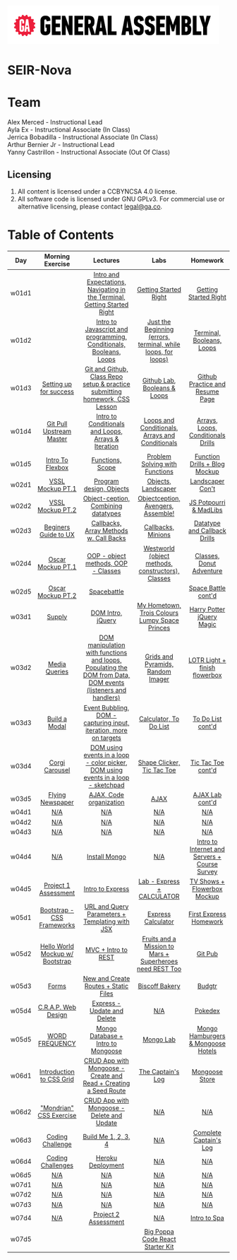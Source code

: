 ![ga](ga_cog.png) <br>

# SEIR-Nova

# Team

Alex Merced - Instructional Lead <br>
Ayla Ex - Instructional Associate (In Class) <br>
Jerrica Bobadilla - Instructional Associate (In Class) <br>
Arthur Bernier Jr - Instructional Lead <br>
Yanny Castrillon - Instructional Associate (Out Of Class) <br>

## Licensing

1. All content is licensed under a CC­BY­NC­SA 4.0 license.
1. All software code is licensed under GNU GPLv3. For commercial use or alternative licensing, please contact legal@ga.co.

# Table of Contents

| Day | Morning Exercise | Lectures | Labs | Homework |
|:---:|:-----------:|:-------:|:-----------:|:-----------:|
| w01d1 |[](./unit_1/w01d01/morning_exercise)| [Intro and Expectations, Navigating in the Terminal, Getting Started Right](./unit_1/w01d01/instructor_notes)| [Getting Started Right](./unit_1/w01d02/student_labs)|[Getting Started Right](./unit_1/w01d01/homework)|
| w01d2 |[](./unit_1/w01d02/morning_exercise)| [Intro to Javascript and programming, Conditionals, Booleans, Loops](./unit_1/w01d02/instructor_notes)| [Just the Beginning (errors, terminal, while loops, for loops)](./unit_1/w01d02/student_labs)|[Terminal, Booleans, Loops](./unit_1/w01d02/homework)|
| w01d3 |[Setting up for success](./unit_1/w01d03/morning_exercise)| [Git and Github, Class Repo setup & practice submitting homework, CSS Lesson](./unit_1/w01d03/instructor_notes)| [Github Lab, Booleans & Loops](./unit_1/w01d03/student_labs)|[Github Practice and Resume Page](./unit_1/w01d03/homework)|
| w01d4 |[Git Pull Upstream Master](./unit_1/w01d04/morning_exercise)| [Intro to Conditionals and Loops, Arrays & Iteration](./unit_1/w01d04/instructor_notes)| [Loops and Conditionals, Arrays and Conditionals](./unit_1/w01d04/student_labs)|[Arrays, Loops, Conditionals Drills](./unit_1/w01d04/homework)|
| w01d5 |[Intro To Flexbox](./unit_1/w01d05/morning_exercise)| [Functions, Scope](./unit_1/w01d05/instructor_notes)| [Problem Solving with Functions](./unit_1/w01d05/student_labs)|[Function Drills + Blog Mockup](./unit_1/w01d05/homework)|
| w02d1 |[VSSL Mockup PT.1](./unit_1/w02d01/morning_exercise)| [Program design, Objects](./unit_1/w02d01/instructor_notes)| [Objects, Landscaper](./unit_1/w02d01/student_labs)|[Landscaper Con't](./unit_1/w01d05/homework)|
| w02d2 |[VSSL Mockup PT.2](./unit_1/w02d02/morning_exercise)| [Object-ception, Combining datatypes](./unit_1/w02d02/instructor_notes)| [Objectception, Avengers, Assemble!](./unit_1/w02d02/student_labs)|[JS Potpourri & MadLibs](./unit_1/w02d02/homework)|
| w02d3 |[Beginers Guide to UX](./unit_1/w02d03/morning_exercise)| [Callbacks, Array Methods w. Call Backs](./unit_1/w02d03/instructor_notes)| [Callbacks, Minions](./unit_1/w02d03/student_labs)|[Datatype and Callback Drills](./unit_1/w02d03/homework)|
| w02d4 |[Oscar Mockup PT.1](./unit_1/w02d04/morning_exercise)| [OOP - object methods, OOP - Classes](./unit_1/w02d04/instructor_notes)| [Westworld (object methods, constructors), Classes](./unit_1/w02d04/student_labs)|[Classes, Donut Adventure](./unit_1/w02d04/homework)|
| w02d5 |[Oscar Mockup PT.2](./unit_1/w02d05/morning_exercise)| [Spacebattle](./unit_1/w02d05/instructor_notes)| [](./unit_1/w02d05/student_labs)|[Space Battle cont'd](./unit_1/w02d05/homework)|
| w03d1 |[Supply](./unit_1/w03d01/morning_exercise)| [DOM Intro, jQuery](./unit_1/w03d01/instructor_notes)| [My Hometown, Trois Colours Lumpy Space Princes](./unit_1/w03d01/student_labs)|[Harry Potter jQuery Magic](./unit_1/w03d01/homework)|
| w03d2 |[Media Queries](./unit_1/w03d02/morning_exercise)| [DOM manipulation with functions and loops, Populating the DOM from Data, DOM events (listeners and handlers)](./unit_1/w03d02/instructor_notes)| [Grids and Pyramids, Random Imager](./unit_1/w03d02/student_labs)|[LOTR Light + finish flowerbox](./unit_1/w03d02/homework)|
| w03d3 |[Build a Modal](./unit_1/w03d03/morning_exercise)| [Event Bubbling, DOM - capturing input, iteration, more on targets](./unit_1/w03d03/instructor_notes)| [Calculator, To Do List](./unit_1/w03d03/student_labs)|[To Do List cont'd](./unit_1/w03d03/homework)|
| w03d4 |[Corgi Carousel](./unit_1/w03d04/morning_exercise)| [DOM using events in a loop - color picker, DOM using events in a loop - sketchpad](./unit_1/w03d04/instructor_notes)| [Shape Clicker, Tic Tac Toe](./unit_1/w03d04/student_labs)|[Tic Tac Toe cont'd](./unit_1/w03d04/homework)|
| w03d5 |[Flying Newspaper](./unit_1/w03d05/morning_exercise)| [AJAX, Code organization](./unit_1/w03d05/instructor_notes)| [AJAX](./unit_1/w03d05/student_labs)|[AJAX Lab cont'd](./unit_1/w03d05/homework)|
| w04d1 |[N/A](./unit_1/w04d01/morning_exercise)| [N/A](./unit_1/w04d01/instructor_notes)| [N/A](./unit_1/w04d01/student_labs)|[N/A](./unit_1/w04d01/homework)|
| w04d2 |[N/A](./unit_1/w04d02/morning_exercise)| [N/A](./unit_1/w04d02/instructor_notes)| [N/A](./unit_1/w04d02/student_labs)|[N/A](./unit_1/w04d02/homework)|
| w04d3 |[N/A](./unit_1/w04d03/morning_exercise)| [N/A](./unit_1/w04d03/instructor_notes)| [N/A](./unit_1/w04d03/student_labs)|[N/A](./unit_1/w04d03/homework)|
| w04d4 |[N/A](./unit_2/w04d04/morning_exercise)| [Install Mongo](./unit_2/w04d04/instructor_notes)| [N/A](./unit_2/w04d04/student_labs)|[Intro to Internet and Servers + Course Survey](./unit_2/w04d04/homework)|
| w04d5 |[Project 1 Assessment](./unit_1/w04d05/morning_exercise)| [Intro to Express](./unit_1/w04d05/instructor_notes)| [Lab - Express + CALCULATOR](./unit_1/w04d05/student_labs)|[TV Shows + Flowerbox Mockup](./unit_1/w04d05/homework)|
| w05d1 |[Bootstrap - CSS Frameworks](./unit_1/w05d01/morning_exercise)| [URL and Query Parameters + Templating with JSX](./unit_1/w05d01/instructor_notes)| [Express Calculator](./unit_1/w05d01/student_labs)|[First Express Homework](./unit_1/w05d01/homework)|
| w05d2 |[Hello World Mockup w/ Bootstrap](./unit_1/w05d02/morning_exercise)| [MVC + Intro to REST](./unit_1/w05d02/instructor_notes)| [Fruits and a Mission to Mars + Superheroes need REST Too](./unit_1/w05d02/student_labs)|[Git Pub](./unit_1/w05d02/homework)|
| w05d3 |[Forms](./unit_1/w05d03/morning_exercise)| [New and Create Routes + Static Files](./unit_1/w05d03/instructor_notes)| [Biscoff Bakery](./unit_1/w05d03/student_labs)|[Budgtr](./unit_1/w05d03/homework)|
| w05d4 |[C.R.A.P. Web Design](./unit_1/w05d04/morning_exercise)| [Express - Update and Delete](./unit_1/w05d04/instructor_notes)| [N/A](./unit_1/w05d04/student_labs)|[Pokedex](./unit_1/w05d04/homework)|
| w05d5 |[WORD FREQUENCY](./unit_1/w05d05/morning_exercise)| [Mongo Database + Intro to Mongoose](./unit_1/w05d05/instructor_notes)| [Mongo Lab](./unit_1/w05d05/student_labs)|[Mongo Hamburgers & Mongoose Hotels](./unit_1/w05d05/homework)|
| w06d1 |[Introduction to CSS Grid](./unit_1/w06d01/morning_exercise)| [CRUD App with Mongoose - Create and Read + Creating a Seed Route](./unit_1/w06d01/instructor_notes)| [The Captain's Log](./unit_1/w06d01/student_labs)|[Mongoose Store](./unit_1/w06d01/homework)|
| w06d2 |["Mondrian" CSS Exercise](./unit_1/w06d02/morning_exercise)| [CRUD App with Mongoose - Delete and Update](./unit_1/w06d02/instructor_notes)| [N/A](./unit_1/w06d02/student_labs)|[N/A](./unit_1/w06d02/homework)|
| w06d3 |[Coding Challenge](./unit_1/w06d03/morning_exercise)| [Build Me 1, 2, 3, 4](./unit_1/w06d03/instructor_notes)| [N/A](./unit_1/w06d03/student_labs)|[Complete Captain's Log](./unit_1/w06d03/homework)|
| w06d4 |[Coding Challenges](./unit_1/w06d04/morning_exercise)| [Heroku Deployment](./unit_1/w06d04/instructor_notes)| [N/A](./unit_1/w06d04/student_labs)|[N/A](./unit_1/w06d04/homework)|
| w06d5 |[N/A](./unit_1/w06d05/morning_exercise)| [N/A](./unit_1/w06d05/instructor_notes)| [N/A](./unit_1/w06d05/student_labs)|[N/A](./unit_1/w06d05/homework)|
| w07d1 |[N/A](./unit_1/w07d01/morning_exercise)| [N/A](./unit_1/w07d01/instructor_notes)| [N/A](./unit_1/w07d01/student_labs)|[N/A](./unit_1/w07d01/homework)|
| w07d2 |[N/A](./unit_1/w07d02/morning_exercise)| [N/A](./unit_1/w07d02/instructor_notes)| [N/A](./unit_1/w07d02/student_labs)|[N/A](./unit_1/w07d02/homework)|
| w07d3 |[N/A](./unit_1/w07d03/morning_exercise)| [N/A](./unit_1/w07d03/instructor_notes)| [N/A](./unit_1/w07d03/student_labs)|[N/A](./unit_1/w07d03/homework)|
| w07d4 |[N/A](./unit_1/w07d04/morning_exercise)| [Project 2 Assessment](./unit_1/w07d04/instructor_notes)| [N/A](./unit_1/w07d04/student_labs)|[Intro to Spa](./unit_1/w07d04/homework)|
| w07d5 |[](./unit_2/w07d05/morning_exercise)| [](./unit_2/w07d05/instructor_notes)| [Big Poppa Code React Starter Kit](./unit_2/w07d05/student_labs)|[](./unit_2/w07d05/homework)|
